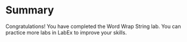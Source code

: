 # Summary

Congratulations! You have completed the Word Wrap String lab. You can practice more labs in LabEx to improve your skills.
